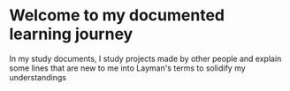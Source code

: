 # Welcome to my documented learning journey

In my study documents, I study projects made by other people and explain some lines that are new to me into Layman's terms to solidify my understandings